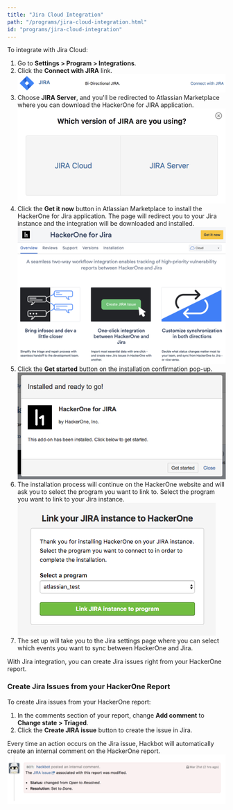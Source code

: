 ```yaml
---
title: "Jira Cloud Integration"
path: "/programs/jira-cloud-integration.html"
id: "programs/jira-cloud-integration"
---
```


To integrate with Jira Cloud: 
1. Go to **Settings > Program > Integrations**. 
2. Click the **Connect with JIRA** link.
   ![jira-server-1](./images/jira-server-1.png)
3. Choose **JIRA Server**, and you'll be redirected to Atlassian Marketplace where you can download the HackerOne for JIRA application. 
   ![jira-server-3](./images/jira-server-3.png)
4. Click the **Get it now** button in Atlassian Marketplace to install the HackerOne for Jira application. The page will redirect you to your Jira instance and the integration will be downloaded and installed. 
   ![jira-cloud-1](./images/jira-cloud-1.png)
5. Click the **Get started** button on the installation confirmation pop-up.
   ![jira-cloud-2](./images/jira-cloud-2.png)
6. The installation process will continue on the HackerOne website and will ask you to select the program you want to link to. Select the program you want to link to your Jira instance. 
   ![jira-cloud-3](./images/jira-cloud-3.png)
7. The set up will take you to the Jira settings page where you can select which events you want to sync between HackerOne and Jira. 

With Jira integration, you can create Jira issues right from your HackerOne report. 

### Create Jira Issues from your HackerOne Report
To create Jira issues from your HackerOne report:
1. In the comments section of your report, change **Add comment** to **Change state > Triaged**. 
2. Click the **Create JIRA issue** button to create the issue in Jira. 

Every time an action occurs on the Jira issue, Hackbot will automatically create an internal comment on the HackerOne report. 
![jira-cloud-4](./images/jira-cloud-4.png)
